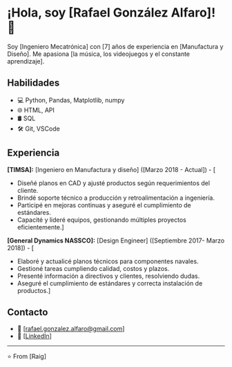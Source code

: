 # ¡Hola, soy [Rafael González Alfaro]! 👋

Soy [Ingeniero Mecatrónica] con [7] años de experiencia en [Manufactura y Diseño]. Me apasiona [la música, los videojuegos y el constante aprendizaje].

## Habilidades

* 💻  Python, Pandas, Matplotlib, numpy
* 🌐  HTML, API
* 🛢️  SQL
* 🛠️  Git, VSCode

## Experiencia

**[TIMSA]:** [Ingeniero en Manufactura y diseño] ([Marzo 2018 - Actual]) - [
* Diseñé planos en CAD y ajusté productos según requerimientos del cliente.
* Brindé soporte técnico a producción y retroalimentación a ingeniería.
* Participé en mejoras continuas y aseguré el cumplimiento de estándares.
* Capacité y lideré equipos, gestionando múltiples proyectos eficientemente.]
    
**[General Dynamics NASSCO]:** [Design Engineer] ([Septiembre 2017- Marzo 2018]) - [
* Elaboré y actualicé planos técnicos para componentes navales.
* Gestioné tareas cumpliendo calidad, costos y plazos.
* Presenté información a directivos y clientes, resolviendo dudas.
* Aseguré el cumplimiento de estándares y correcta instalación de productos.]

## Contacto

* 📧  [rafael.gonzalez.alfaro@gmail.com]
* 💼  [[LinkedIn](https://www.linkedin.com/in/rafaelgonzalezalfaro/)]

---
⭐️ From [Raig]

<!--
**RaigAvengerWolf/RaigAvengerWolf** is a ✨ _special_ ✨ repository because its `README.md` (this file) appears on your GitHub profile.

Here are some ideas to get you started:

- 🔭 I’m currently working on ...
- 🌱 I’m currently learning ...
- 👯 I’m looking to collaborate on ...
- 🤔 I’m looking for help with ...
- 💬 Ask me about ...
- 📫 How to reach me: ...
- 😄 Pronouns: ...
- ⚡ Fun fact: ...
-->
